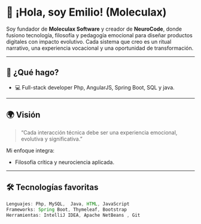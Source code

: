 # 👋 ¡Hola, soy Emilio! (Moleculax)

Soy fundador de **Moleculax Software** y creador de **NeuroCode**, donde fusiono tecnología, filosofía y pedagogía emocional para diseñar productos digitales con impacto evolutivo. Cada sistema que creo es un ritual narrativo, una experiencia vocacional y una oportunidad de transformación.

---

## 🧠 ¿Qué hago?


- 💻 Full-stack developer Php, AngularJS, Spring Boot, SQL y java.


---

## 🌍 Visión

> “Cada interacción técnica debe ser una experiencia emocional, evolutiva y significativa.”

Mi enfoque integra:
- Filosofía crítica y neurociencia aplicada.

---

## 🛠️ Tecnologías favoritas

```java
Lenguajes: Php, MySQL,  Java, HTML, JavaScript
Frameworks: Spring Boot, Thymeleaf, Bootstrap
Herramientas: IntelliJ IDEA, Apache NetBeans , Git

